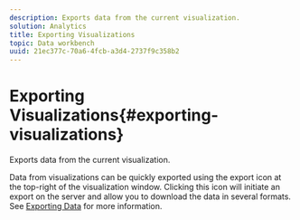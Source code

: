 ```yaml
---
description: Exports data from the current visualization.
solution: Analytics
title: Exporting Visualizations
topic: Data workbench
uuid: 21ec377c-70a6-4fcb-a3d4-2737f9c358b2
---
```


# Exporting Visualizations{#exporting-visualizations}

Exports data from the current visualization.

Data from visualizations can be quickly exported using the export icon at the top-right of the visualization window. Clicking this icon will initiate an export on the server and allow you to download the data in several formats. See [Exporting Data](../../../../home/c-adobe-data-workbench-dashboard/c-exporting-data.md#concept-826596f7c95649b2adbcafd91fad782b) for more information. 

